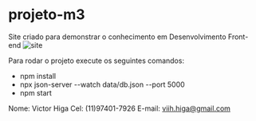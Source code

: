 # projeto-m3
Site criado para demonstrar o conhecimento em Desenvolvimento Front-end
![site](https://user-images.githubusercontent.com/93357799/156696156-04037ce1-e36e-4a60-afa0-16bf8a01d68c.png)


Para rodar o projeto execute os seguintes comandos:
- npm install
- npx json-server --watch data/db.json --port 5000
- npm start

Nome: Victor Higa
Cel: (11)97401-7926
E-mail: viih.higa@gmail.com
